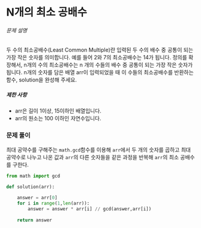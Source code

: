 # N개의 최소 공배수

###### 문제 설명

두 수의 최소공배수(Least Common Multiple)란 입력된 두 수의 배수 중 공통이 되는 가장 작은 숫자를 의미합니다. 예를 들어 2와 7의 최소공배수는 14가 됩니다. 정의를 확장해서, n개의 수의 최소공배수는 n 개의 수들의 배수 중 공통이 되는 가장 작은 숫자가 됩니다. n개의 숫자를 담은 배열 arr이 입력되었을 때 이 수들의 최소공배수를 반환하는 함수, solution을 완성해 주세요.

##### 제한 사항

- arr은 길이 1이상, 15이하인 배열입니다.
- arr의 원소는 100 이하인 자연수입니다.



### 문제 풀이

최대 공약수를 구해주는 `math.gcd`함수를 이용해 `arr`에서 두 개의 숫자를 곱하고 최대 공약수로 나누고 나온 값과 `arr`의 다른 숫자들을 같은 과정을 반복해 `arr`의 최소 공배수를 구한다.

```python
from math import gcd

def solution(arr):
    
    answer = arr[0]
    for i in range(1,len(arr)):
        answer = answer * arr[i] // gcd(answer,arr[i])
        
    return answer
```

